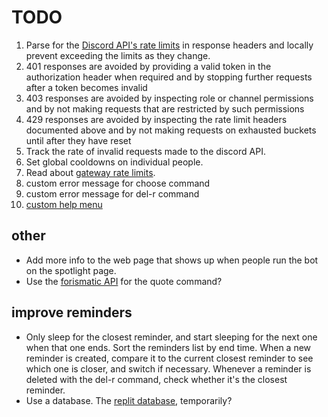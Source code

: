 # TODO

1. Parse for the [Discord API's rate limits](https://discord.com/developers/docs/topics/rate-limits) in response headers and locally prevent exceeding the limits as they change.
1. 401 responses are avoided by providing a valid token in the authorization header when required and by stopping further requests after a token becomes invalid
1. 403 responses are avoided by inspecting role or channel permissions and by not making requests that are restricted by such permissions
1. 429 responses are avoided by inspecting the rate limit headers documented above and by not making requests on exhausted buckets until after they have reset
1. Track the rate of invalid requests made to the discord API.
1. Set global cooldowns on individual people.
1. Read about [gateway rate limits](https://discord.com/developers/docs/topics/gateway#rate-limiting).
1. custom error message for choose command
1. custom error message for del-r command
1. [custom help menu](https://discord.com/channels/336642139381301249/381965515721146390/846537189163925504)

## other
* Add more info to the web page that shows up when people run the bot on the spotlight page.
* Use the [forismatic API](https://forismatic.com/en/api/) for the quote command?

## improve reminders
* Only sleep for the closest reminder, and start sleeping for the next one when that one ends. Sort the reminders list by end time. When a new reminder is created, compare it to the current closest reminder to see which one is closer, and switch if necessary. Whenever a reminder is deleted with the del-r command, check whether it's the closest reminder.
* Use a database. The [replit database](https://docs.replit.com/misc/database), temporarily?
